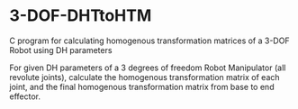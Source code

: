 # 3-DOF-DHTtoHTM
C program for calculating homogenous transformation matrices of a 3-DOF Robot using DH parameters 

For given DH parameters of a 3 degrees of freedom Robot Manipulator (all revolute joints), calculate the homogenous transformation matrix of each joint, and the final homogenous transformation matrix from base to end effector.
